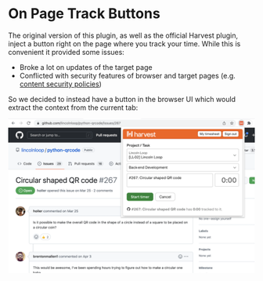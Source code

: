 # On Page Track Buttons

The original version of this plugin, as well as the official Harvest plugin, inject a button right on the page where you track your time.
While this is convenient it provided some issues:

 * Broke a lot on updates of the target page
 * Conflicted with security features of browser and target pages (e.g. [content security policies](https://developer.mozilla.org/en-US/docs/Web/HTTP/Headers/Content-Security-Policy/script-src))

So we decided to instead have a button in the browser UI which would extract the context from the current tab:

![Example](./images/screenshot.png)
